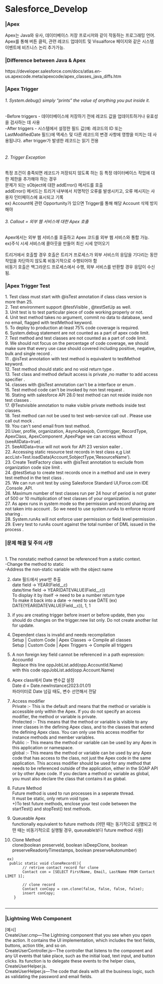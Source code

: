 # Salesforce_Develop
<h3>|Apex</h3>
Apex는 Java와 유사, 데이터베이스 저장 프로시저와 같이 작동하는 프로그래밍 언어.<br>
Apex를 통해 버튼 클릭, 관련 레코드 업데이트 및 Visualforce 페이지와 같은 시스템 이벤트에 비즈니스 논리 추가가능.
<br>
<h3>|Difference between Java & Apex</h3>
https://developer.salesforce.com/docs/atlas.en-us.apexcode.meta/apexcode/apex_classes_java_diffs.htm <br>
<h3>|Apex Trigger</h3>
<h6>1. System.debug() simply “prints” the value of anything you put inside it.</h6>
-Before triggers - 데이터베이스에 저장하기 전에 레코드 값을 업데이트하거나 유효성을 검사하는 데 사용<br>
-After triggers - 시스템에서 설정한 필드 값(예: 레코드의 ID 또는 LastModifiedDate 필드)에 액세스 및 다른 레코드의 변경 사항에 영향을 미치는 데 사용됩니다. after trigger가 발생한 레코드는 읽기 전용
<br><br>
<h6>2. Trigger Exception </h6>
 특정 조건이 충족되면 레코드가 저장되지 않도록 하는 등 특정 데이터베이스 작업에 대한 제한을 추가해야 하는 경우 <br>
 문제가 되는 sObject에 대한 addError() 메서드를 호출 <br>
 addError() 메서드는 트리거 내부에서 치명적인 오류를 발생시키고, 오류 메시지는 사용자 인터페이스에 표시되고 기록 <br>
 ex) Account에 관련 Opportunity가 있으면 Trigger를 통해 해당 Account 삭제 방지해야
<h6>3. Callout = 외부 웹 서비스에 대한 Apex 호출 </h6>
 Apex에서는 외부 웹 서비스를 호출하고 Apex 코드를 외부 웹 서비스와 통합 가능. <br>
ex)주식 시세 서비스에 콜아웃을 만들어 최신 시세 얻어오기 <br><br>
 트리거에서 호출할 경우 호출은 트리거 프로세스가 외부 서비스의 응답을 기다리는 동안 작업을 차단하지 않도록 비동기적으로 수행되어야 함 <br>
비동기 호출은 백그라운드 프로세스에서 수행, 외부 서비스를 반환할 경우 응답이 수신됨.
<br>
<h3>|Apex Trigger Test</h3>
1. Test class must start with @isTest annotation if class class version is more than 25.<br>
2. Test environment support @testVisible , @testSetUp as well.<br>
3. Unit test is to test particular piece of code working properly or not.<br>
4. Unit test method takes no argument, commit no data to database, send no email, flagged with testMethod keyword.<br>
5. To deploy to production at-least 75% code coverage is required. <br>
6. System.debug statement are not counted as a part of apex code limit.<br>
7. Test method and test classes are not counted as a part of code limit.<br>
9. We should not focus on the  percentage of code coverage, we should make sure that every use case should covered including positive, negative, bulk and single record .<br>
11 . @isTest annotation with test method  is equivalent to testMethod keyword.<br>
12. Test method should static and no void return type .<br>
13. Test class and method default access is private ,no matter to add access specifier .<br>
14. classes with @isTest annotation can't be a interface or enum .<br>
15. Test method code can't be invoked by non test request .<br>
16. Stating with salesforce API 28.0 test method can not reside inside non test classes .<br>
17. @Testvisible annotation to make visible private methods inside test classes.<br>
18. Test method can not be used to test web-service call out . Please use call out mock .<br>
19. You can't  send email from test method.<br>
20.User, profile, organization, AsyncApexjob, Corntrigger, RecordType, ApexClass, ApexComponent ,ApexPage we can access without (seeAllData=true) .<br>
21. SeeAllData=true will not work for API 23 version eailer .<br>
22. Accessing static resource test records in test class e,g List<Account> accList=Test.loadData(Account,SobjectType,'ResourceName').<br>
23. Create TestFactory class with @isTest annotation to exclude from organization code size limit .<br>
24. @testSetup to create test records once in a method  and use in every test method in the test class .<br>
25. We can run unit test by using Salesforce Standard UI,Force.com IDE ,Console ,API.<br>
26. Maximum number of test classes run per 24 hour of period is  not grater of 500 or 10 multiplication of test classes of your organization.<br>
27. As apex runs in system mode so the permission and record sharing are not taken into account . So we need to use system.runAs to enforce record sharing .<br>
28. System.runAs will not enforce user permission or field level permission .<br>
29. Every test to runAs count against the total number of DML issued in the process .<br>
<h3>|문제 해결 및 주의 사항</h3>
<br>
1. The nonstatic method cannot be referenced from a static context.<br>
-Change the method to static <br>
-Address the non-static variable with the object name<br>

2. date 필드에서 year만 추출<br>
date field -> YEAR(Field__c)<br>
date/time field -> YEAR(DATEVALUE(Field__c))<br>
To display it by itself -> need to be a number return type <br>
To make it back into a date -> need to use DATE (ex) DATE(YEAR(DATEVALUE(Field__c)), 1, 1 <br>

3. if you are creating trigger before insert or before update, then you should do changes on the trigger.new list only.
   Do not create another list for update.

4. Dependent class is invalid and needs recompilation <br>
Setup | Custom Code | Apex Classes -> Compile all classes <br>
Setup | Custom Code | Apex Triggers -> Compile all triggers <br>

5. A non foreign key field cannot be referenced in a path expression: AccountId <br>
Replace this line oppJobList.add(opp.AccountId.Name) <br>
with this code oppJobList.add(opp.Account.Name) <br>

6. Apex class에서 Date 변수값 설정<br>
Date d = Date.newInstance(2023.01.01) <br>
파라미터로 Date 넘길 때도, 변수 선언해서 전달

7. Access modifier <br>
Private :- This is the default and means that the method or variable is accessible only within the Apex. If you do not specify an access modifier, the method or variable is private. <br>
Protected :- This means that the method or variable is visible to any inner classes in the defining Apex class, and to the classes that extend the defining Apex class. You can only use this access modifier for instance methods and member variables. <br>
Public :- This means the method or variable can be used by any Apex in this application or namespace. <br>
global :- This means the method or variable can be used by any Apex code that has access to the class, not just the Apex code in the same application. This access modifier should be used for any method that needs to be referenced outside of the application, either in the SOAP API or by other Apex code. If you declare a method or variable as global, you must also declare the class that contains it as global. <br>
 
 8. Future Method <br>
Future method is used to run processes in a seperate thread. <br>
It must be static, only return void type. <br>
+)To test future methods, enclose your test code between the startTest() and stopTest() test methods. <br>
 
 9. Queueable Apex <br>
 functionally equivalent to future methods (어떤 때는 동기적으로 실행되고 어떤 때는 비동기적으로 실행될 경우, queueable보다 future method 사용) <br>
 
 10. Clone Method <br>
 clone(boolean preserveId, boolean isDeepClone, boolean preserveReadonlyTimestamps, boolean preserveAutonumber) <br>
```
 ex)
  public static void cloneRecord(){
        // retrive contact record for clone
        Contact con = [SELECT FirstName, Email, LastName FROM Contact LIMIT 1];
 
        // clone record
        Contact conCopy = con.clone(false, false, false, false);
        insert conCopy;
    }
 
```
<hr>
<h3>|Lightning Web Component</h3>
[예시]<br>
CreateUser.cmp—The Lightning component that you see when you open the action. It contains the UI implementation, which includes the text fields, buttons, action title, and so on.<br>
CreateUserController.js—The controller that listens to the component and any UI events that take place, such as the initial load, text input, and button clicks. Its function is to delegate these events to the helper class, CreateUserHelper.js.<br>
CreateUserHelper.js—The code that deals with all the business logic, such as validating the password and email fields. <br>
